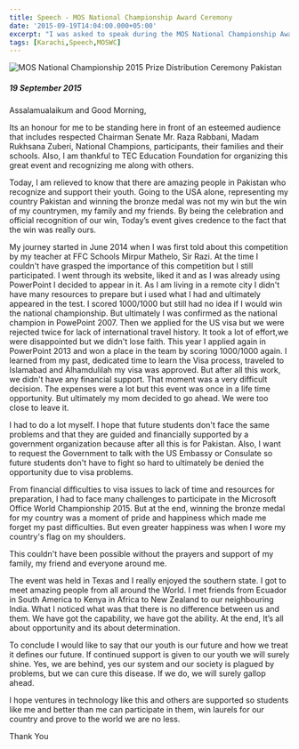 ```yaml
---
title: Speech - MOS National Championship Award Ceremony
date: '2015-09-19T14:04:00.000+05:00'
excerpt: "I was asked to speak during the MOS National Championship Award Ceremony and this is what I said."
tags: [Karachi,Speech,MOSWC]
---
```

![MOS National Championship 2015 Prize Distribution Ceremony Pakistan](https://3.bp.blogspot.com/-xPxsiHRxo40/Vf50WGeW16I/AAAAAAAAuAE/BCJRshfDhU0/s1600/IMG_20150919_103624376.jpg)


##### 19 September 2015
Assalamualaikum and Good Morning,

Its an honour for me to be standing here in front of an esteemed audience that includes respected Chairman Senate Mr. Raza Rabbani, Madam Rukhsana Zuberi, National Champions, participants, their families and their schools. Also, I am thankful to TEC Education Foundation for organizing this great event and recognizing me along with others.


Today, I am relieved to know that there are amazing people in Pakistan who recognize and support their youth.
Going to the USA alone, representing my country Pakistan and winning the bronze medal was not my win but the win of my countrymen, my family and my friends. By being the celebration and official recognition of our win, Today’s event gives credence to the fact that the win was really ours.


My journey started in June 2014 when I was first told about this competition by my teacher at FFC Schools Mirpur Mathelo, Sir Razi. At the time I couldn't have grasped the importance of this competition but I still participated. I went through its website, liked it and as I was already using PowerPoint I decided to appear in it. As I am living in a remote city I didn't have many resources to prepare but i used what I had and ultimately appeared in the test. I scored 1000/1000 but still had no idea if I would win the national championship. But ultimately I was confirmed as the national champion in PowePoint 2007. Then we applied for the US visa but we were rejected twice for lack of international travel history. It took a lot of effort,we were disappointed but we didn't lose faith. This year I applied again in PowerPoint 2013 and won a place in the team by scoring 1000/1000 again. I learned from my past, dedicated time to learn the Visa process, traveled to Islamabad and Alhamdulilah my visa was approved. But after all this work, we didn't have any financial support. That moment was a very difficult decision. The expenses were a lot but this event was once in a life time opportunity. But ultimately my mom decided to go ahead. We were too close to leave it.


I had to do a lot myself. I hope that future students don't face the same problems and that they are guided and financially supported by a government organization because after all this is for Pakistan. Also, I want to request the Government to talk with the US Embassy or Consulate so future students don't have to fight so hard to ultimately be denied the opportunity due to visa problems.


From financial difficulties to visa issues to lack of time and resources for preparation, I had to face many challenges to participate in the Microsoft Office World Championship 2015.
But at the end, winning the bronze medal for my country was a moment of pride and happiness which made me forget my past difficulties. But even greater happiness was when I wore my country's flag on my shoulders.


This couldn't have been possible without the prayers and support of my family, my friend and everyone around me.


The event was held in Texas and I really enjoyed the southern state. I got to meet amazing people from all around the World. I met friends from Ecuador in South America to Kenya in Africa to New Zealand to our neighbouring India. What I noticed what was that there is no difference between us and them. We have got the capability, we have got the ability.  At the end, It’s all about opportunity and its about determination.


To conclude I would like to say that our youth is our future and how we treat it defines our future. If continued support is given to our youth we will surely shine. Yes, we are behind, yes our system and our society is plagued by problems, but we can cure this disease. If we do, we will surely gallop ahead.


I hope ventures in technology like this and others are supported so students like me and better than me can participate in them, win laurels for our country and prove to the world we are no less.


Thank You
